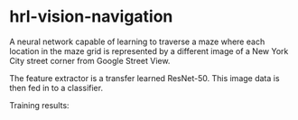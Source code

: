 # hrl-vision-navigation
A neural network capable of learning to traverse a maze where each location in the maze grid is represented by a different image of a New York City street corner from Google Street View.

The feature extractor is a transfer learned ResNet-50. This image data is then fed in to a classifier.

Training results:
